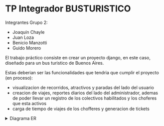 # TP Integrador BUSTURISTICO
Integrantes Grupo 2:
- Joaquín Chayle
- Juan Loza
- Benicio Manzotti
- Guido Morero
  
El trabajo práctico consiste en crear un proyecto django, en este caso, diseñado para un bus turistico de Buenos Aires. 

Estas deberian ser las funcionalidades que tendria que cumplir el proyecto (en proceso):
- visualizacion de recorridos, atractivos y paradas del lado del usuario
- creacion de viajes, reportes diarios del lado del administrador, ademas de poder llevar un registro de los colectivos habilitados y los choferes que esta activos
- carga de tiempo de viajes de los chofferes y generacion de tickets

<details>
<summary>Diagrama ER</summary>

```mermaid
erDiagram

  
    Viaje}|--||Recorrido : ejecutan

    Recorrido{
        varchar codigo_alfanumerico PK
        time hora_inicio
        time hora_fin
        int id_orden FK
        time frecuencia
    }
    
    Recorrido||--|{Orden_parada : tienen
    

    Chofer||--|{Viaje : realiza

    Viaje{
        int id_viaje PK
        int legajo FK
        int num_unidad FK
        varchar codigo_alfanumerico FK
        int id_estadoV FK
        time horario_inicio_programado
        time horario_fin_programado
        date fecha_viaje_programado
        datetime marca_inicio_viaje_real
        datetime marca_fin_viaje_real
    }

    Viaje}|--||Estado_viaje : tienen

    Estado_viaje{
        int id_estadoV PK
        varchar descripcion
    }
    

    Viaje}|--||Bus : se_le_asigna

    Chofer{
        int legajo PK
        varchar nombre_completo
        
    }
    Bus{
        varchar patente 
        int num_unidad PK
        date fecha_compra
        int id_estadoB FK
    }

    Bus}|--||Estado_bus : tienen

    Estado_bus{
        int id_estadoB PK
        varchar descripcion
    }

    Parada}|--||Tipo_parada : tiene

    Tipo_parada{
        int id_tipo_parada PK
        varchar nombre_tipo_parada
        varchar descripcion
    }
    Parada{
        int id_parada PK
        int id_tipo_parada FK
        varchar nombre
        varchar direccion
        varchar descripcion
        longblob imagen
    }

    Parada||--|{atractivoXparada : tiene
    Parada||--|{Orden_parada : esta

    atractivoXparada{
        int id_atractivoXparada PK
        int id_atractivo FK
        int id_parada FK
    }
    
    atractivoXparada}|--||Atractivo : tienen

    Atractivo{
        int id_atractivo PK
        varchar nombre
        varchar descripcion
        float calificacion
    }

    Orden_parada{
        int id_ord_parada PK
        int id_parada FK
        int codigo_alfanumerico FK
        int asignacion_paradas
    }

```
</details>
